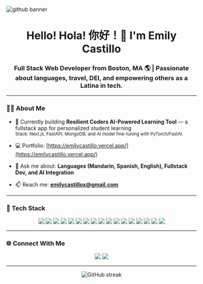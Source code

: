 ![github banner](https://user-images.githubusercontent.com/102037717/169436313-70497f28-0071-45bf-81af-66c657d6ecfb.png)

<h1 align="center">Hello! Hola! 你好！👋 I'm Emily Castillo</h1>
<h3 align="center">Full Stack Web Developer from Boston, MA 🌎 | Passionate about languages, travel, DEI, and empowering others as a Latina in tech.</h3>

---

### 👩‍💻 About Me

- 🌱 Currently building **Resilient Coders AI-Powered Learning Tool** — a fullstack app for personalized student learning  
  <sub>Stack: Next.js, FastAPI, MongoDB, and AI model fine-tuning with PyTorch/FastAI.</sub>

- 💻 Portfolio: [https://emilycastillo.vercel.app/](https://emilycastillo.vercel.app/)

- 💬 Ask me about: **Languages (Mandarin, Spanish, English), Fullstack Dev, and AI Integration**

- 📫 Reach me: **emilycastillox@gmail.com**

---

### 🧰 Tech Stack

<p align="center">
  <!-- Core -->
  <img src="https://img.shields.io/badge/JavaScript-000000?logo=javascript&logoColor=F7DF1E&style=for-the-badge" />
  <img src="https://img.shields.io/badge/TypeScript-000000?logo=typescript&logoColor=3178C6&style=for-the-badge" />
  <img src="https://img.shields.io/badge/React-000000?logo=react&logoColor=61DAFB&style=for-the-badge" />
  <img src="https://img.shields.io/badge/Next.js-000000?logo=nextdotjs&logoColor=white&style=for-the-badge" />
  <img src="https://img.shields.io/badge/TailwindCSS-000000?logo=tailwindcss&logoColor=38B2AC&style=for-the-badge" />
  <img src="https://img.shields.io/badge/Node.js-000000?logo=nodedotjs&logoColor=339933&style=for-the-badge" />
  <img src="https://img.shields.io/badge/Express.js-000000?logo=express&logoColor=white&style=for-the-badge" />

  <!-- Backend / API -->
  <img src="https://img.shields.io/badge/Python-000000?logo=python&logoColor=3776AB&style=for-the-badge" />
  <img src="https://img.shields.io/badge/FastAPI-000000?logo=fastapi&logoColor=009688&style=for-the-badge" />
  <img src="https://img.shields.io/badge/Ruby-000000?logo=ruby&logoColor=CC342D&style=for-the-badge" />
  <img src="https://img.shields.io/badge/Rails-000000?logo=rubyonrails&logoColor=D30001&style=for-the-badge" />

  <!-- Database -->
  <img src="https://img.shields.io/badge/MongoDB-000000?logo=mongodb&logoColor=47A248&style=for-the-badge" />

  <!-- AI / ML -->
  <img src="https://img.shields.io/badge/PyTorch-000000?logo=pytorch&logoColor=EE4C2C&style=for-the-badge" />
  <img src="https://img.shields.io/badge/FastAI-000000?logo=fastai&logoColor=5A2D81&style=for-the-badge" />

  <!-- Cloud / Tools -->
  <img src="https://img.shields.io/badge/AWS-000000?logo=amazonaws&logoColor=FF9900&style=for-the-badge" />
  <img src="https://img.shields.io/badge/Git-000000?logo=git&logoColor=F05032&style=for-the-badge" />
  <img src="https://img.shields.io/badge/VS%20Code-000000?logo=visualstudiocode&logoColor=007ACC&style=for-the-badge" />
</p>

---

### 🌐 Connect With Me
<p align="center">
  <a href="https://twitter.com/emilycdev" target="_blank"><img src="https://img.shields.io/badge/Twitter-000000?logo=twitter&logoColor=1DA1F2&style=for-the-badge" /></a>
  <a href="https://linkedin.com/in/emilycastillox" target="_blank"><img src="https://img.shields.io/badge/LinkedIn-000000?logo=linkedin&logoColor=0077B5&style=for-the-badge" /></a>
</p>

---

<p align="center">
  <img src="https://github-readme-streak-stats.herokuapp.com/?user=emilycastillox&theme=tokyonight" alt="GitHub streak" />
</p>

